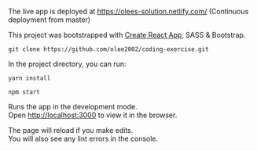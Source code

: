 
The live app is deployed at https://olees-solution.netlify.com/ (Continuous deployment from master)


This project was bootstrapped with [Create React App](https://github.com/facebook/create-react-app), SASS & Bootstrap.


```git clone https://github.com/olee2002/coding-exercise.git```

In the project directory, you can run:

```yarn install```

```npm start```

Runs the app in the development mode.<br>
Open [http://localhost:3000](http://localhost:3000) to view it in the browser.

The page will reload if you make edits.<br>
You will also see any lint errors in the console.


